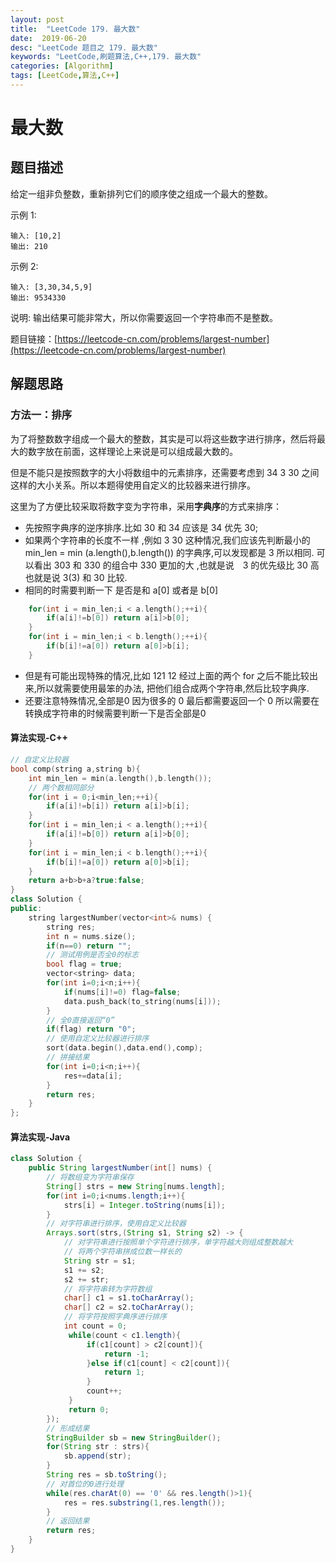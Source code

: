 ```yaml
---
layout: post
title:  "LeetCode 179. 最大数"
date:  2019-06-20
desc: "LeetCode 题目之 179. 最大数"
keywords: "LeetCode,刷题算法,C++,179. 最大数"
categories: [Algorithm]
tags: [LeetCode,算法,C++]
---
```

# 最大数

## 题目描述

给定一组非负整数，重新排列它们的顺序使之组成一个最大的整数。

示例 1:

```
输入: [10,2]
输出: 210
```

示例 2:

```
输入: [3,30,34,5,9]
输出: 9534330
```

说明: 输出结果可能非常大，所以你需要返回一个字符串而不是整数。


题目链接：[https://leetcode-cn.com/problems/largest-number](https://leetcode-cn.com/problems/largest-number)


## 解题思路

### 方法一：排序

为了将整数数字组成一个最大的整数，其实是可以将这些数字进行排序，然后将最大的数字放在前面，这样理论上来说是可以组成最大数的。

但是不能只是按照数字的大小将数组中的元素排序，还需要考虑到 34 3 30 之间这样的大小关系。所以本题得使用自定义的比较器来进行排序。

这里为了方便比较采取将数字变为字符串，采用**字典序**的方式来排序：

- 先按照字典序的逆序排序.比如 30 和 34 应该是 34 优先 30;
- 如果两个字符串的长度不一样 ,例如 3 30 这种情况,我们应该先判断最小的 min_len = min (a.length(),b.length()) 的字典序,可以发现都是 3 所以相同. 可以看出 303 和 330 的组合中 330 更加的大 ,也就是说　3 的优先级比 30 高也就是说 3(3) 和 30 比较.
- 相同的时需要判断一下 是否是和 a[0] 或者是 b[0]

```cpp
    for(int i = min_len;i < a.length();++i){
        if(a[i]!=b[0]) return a[i]>b[0];
    }
    for(int i = min_len;i < b.length();++i){
        if(b[i]!=a[0]) return a[0]>b[i];
    }
```
- 但是有可能出现特殊的情况,比如 121 12 经过上面的两个 for 之后不能比较出来,所以就需要使用最笨的办法, 把他们组合成两个字符串,然后比较字典序.
- 还要注意特殊情况,全部是0 因为很多的 0 最后都需要返回一个 0 所以需要在转换成字符串的时候需要判断一下是否全部是0

#### 算法实现-C++

```cpp
// 自定义比较器
bool comp(string a,string b){
    int min_len = min(a.length(),b.length());
    // 两个数相同部分
    for(int i = 0;i<min_len;++i){
        if(a[i]!=b[i]) return a[i]>b[i];
    }
    for(int i = min_len;i < a.length();++i){
        if(a[i]!=b[0]) return a[i]>b[0];
    }
    for(int i = min_len;i < b.length();++i){
        if(b[i]!=a[0]) return a[0]>b[i];
    }
    return a+b>b+a?true:false;
}
class Solution {
public:
    string largestNumber(vector<int>& nums) {
        string res;
        int n = nums.size();
        if(n==0) return "";
        // 测试用例是否全0的标志
        bool flag = true;
        vector<string> data;
        for(int i=0;i<n;i++){
            if(nums[i]!=0) flag=false;
            data.push_back(to_string(nums[i]));
        }
        // 全0直接返回“0”
        if(flag) return "0";
        // 使用自定义比较器进行排序
        sort(data.begin(),data.end(),comp);
        // 拼接结果
        for(int i=0;i<n;i++){
            res+=data[i];
        }
        return res;
    }
};
```

#### 算法实现-Java

```java
class Solution {
    public String largestNumber(int[] nums) {
        // 将数组变为字符串保存
        String[] strs = new String[nums.length];
        for(int i=0;i<nums.length;i++){
            strs[i] = Integer.toString(nums[i]);
        }
        // 对字符串进行排序，使用自定义比较器
        Arrays.sort(strs,(String s1, String s2) -> {
            // 对字符串进行按照单个字符进行排序，单字符越大则组成整数越大
            // 将两个字符串拼成位数一样长的
            String str = s1;
            s1 += s2;
            s2 += str;
            // 将字符串转为字符数组
            char[] c1 = s1.toCharArray();
            char[] c2 = s2.toCharArray();
            // 将字符按照字典序进行排序
            int count = 0;
             while(count < c1.length){
                 if(c1[count] > c2[count]){
                     return -1;
                 }else if(c1[count] < c2[count]){
                     return 1;
                 }
                 count++;
             }
             return 0;
        });
        // 形成结果
        StringBuilder sb = new StringBuilder();
        for(String str : strs){
            sb.append(str);
        }
        String res = sb.toString();
        // 对首位的0进行处理
        while(res.charAt(0) == '0' && res.length()>1){
            res = res.substring(1,res.length());
        }
        // 返回结果
        return res;
    }
}
```